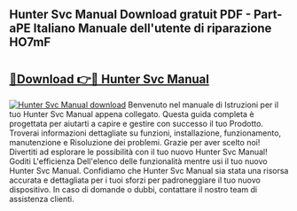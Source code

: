 ## Hunter Svc Manual Download gratuit PDF - Part-aPE Italiano Manuale dell'utente di riparazione HO7mF

# <h2><a href="http://dfgvame.blite.top/?on=Hunter+Svc+Manual">🔗Download 👉🔴 Hunter Svc Manual</a></h2>

[![Hunter Svc Manual download](https://i.imgur.com/lujVjoI.png)](http://dfgvame.blite.top/?on=Hunter+Svc+Manual)
Benvenuto nel manuale di Istruzioni per il tuo Hunter Svc Manual appena collegato. Questa guida completa è progettata per aiutarti a capire e gestire con successo il tuo Prodotto. Troverai informazioni dettagliate su funzioni, installazione, funzionamento, manutenzione e Risoluzione dei problemi. Grazie per aver scelto noi! Divertiti ad esplorare le possibilità con il tuo nuovo Hunter Svc Manual! Goditi L'efficienza Dell'elenco delle funzionalità mentre usi il tuo nuovo Hunter Svc Manual. Confidiamo che Hunter Svc Manual sia stata una risorsa accurata e dettagliata per i tuoi sforzi per padroneggiare il tuo nuovo dispositivo. In caso di domande o dubbi, contattare il nostro team di assistenza clienti.
